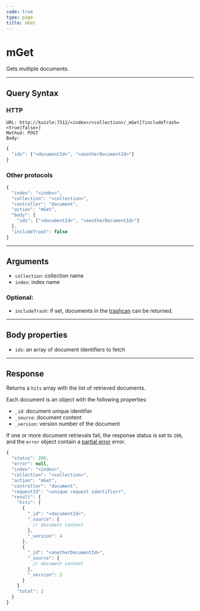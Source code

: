 ```yaml
---
code: true
type: page
title: mGet
---
```


# mGet



Gets multiple documents.

---

## Query Syntax

### HTTP

```http
URL: http://kuzzle:7512/<index>/<collection>/_mGet[?includeTrash=<true|false>]
Method: POST
Body:
```

```js
{
  "ids": ["<documentId>", "<anotherDocumentId>"]
}
```

### Other protocols

```js
{
  "index": "<index>",
  "collection": "<collection>",
  "controller": "document",
  "action": "mGet",
  "body": {
    "ids": ["<documentId>", "<anotherDocumentId>"]
  },
  "includeTrash": false
}
```

---

## Arguments

- `collection`: collection name
- `index`: index name

### Optional:

- `includeTrash`: if set, documents in the [trashcan](/core/2/guides/essentials/document-metadata) can be returned.

---

## Body properties

- `ids`: an array of document identifiers to fetch

---

## Response

Returns a `hits` array with the list of retrieved documents.

Each document is an object with the following properties:

- `_id`: document unique identifier
- `_source`: document content
- `_version`: version number of the document

If one or more document retrievals fail, the response status is set to `206`, and the `error` object contain a [partial error](/core/2/api/essentials/errors#partialerror) error.

```js
{
  "status": 200,
  "error": null,
  "index": "<index>",
  "collection": "<collection>",
  "action": "mGet",
  "controller": "document",
  "requestId": "<unique request identifier>",
  "result": {
    "hits": [
      {
        "_id": "<documentId>",
        "_source": {
          // document content
        },
        "_version": 4
      },
      {
        "_id": "<anotherDocumentId>",
        "_source": {
          // document content
        },
        "_version": 2
      }
    ]
    "total": 2
  }
}
```
